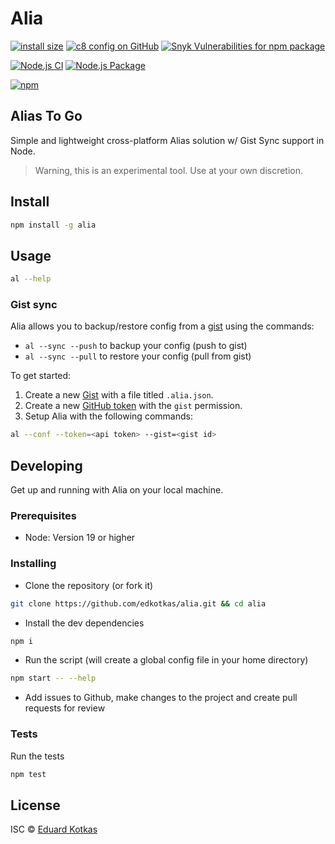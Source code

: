 # Alia 
[![install size](https://packagephobia.com/badge?p=alia)](https://packagephobia.com/result?p=alia)
[![c8 config on GitHub](https://img.shields.io/nycrc/edkotkas/alia?config=.c8rc.json)](coverage\index.html)
[![Snyk Vulnerabilities for npm package](https://img.shields.io/snyk/vulnerabilities/npm/alia)](https://img.shields.io/snyk/vulnerabilities/npm/alia)

[![Node.js CI](https://github.com/edkotkas/alia/actions/workflows/ci.yml/badge.svg)](https://github.com/edkotkas/alia/actions/workflows/ci.yml)
[![Node.js Package](https://github.com/edkotkas/alia/actions/workflows/publish.yml/badge.svg)](https://github.com/edkotkas/alia/actions/workflows/publish.yml)

[![npm](https://img.shields.io/npm/v/alia)](https://www.npmjs.com/package/alia)

## Alias To Go

Simple and lightweight cross-platform Alias solution w/ Gist Sync support in Node.

> Warning, this is an experimental tool. Use at your own discretion.

## Install

```bash
npm install -g alia
```

## Usage

```bash
al --help
```

### Gist sync

Alia allows you to backup/restore config from a [gist](http://gist.github.com) using the commands:

- `al --sync --push` to backup your config (push to gist)
- `al --sync --pull` to restore your config (pull from gist)

To get started:

1. Create a new [Gist](http://gist.github.com) with a file titled `.alia.json`.
2. Create a new [GitHub token](https://github.com/settings/tokens) with the `gist` permission.
3. Setup Alia with the following commands:

```bash
al --conf --token=<api token> --gist=<gist id>
```

## Developing
Get up and running with Alia on your local machine.

### Prerequisites

- Node: Version 19 or higher

### Installing
-  Clone the repository (or fork it)
```bash
git clone https://github.com/edkotkas/alia.git && cd alia
```

- Install the dev dependencies
```bash
npm i
```

- Run the script (will create a global config file in your home directory)
```bash
npm start -- --help
```

- Add issues to Github, make changes to the project and create pull requests for review

### Tests
Run the tests
```bash
npm test
```

## License

ISC © [Eduard Kotkas](https://edkotkas.me)
